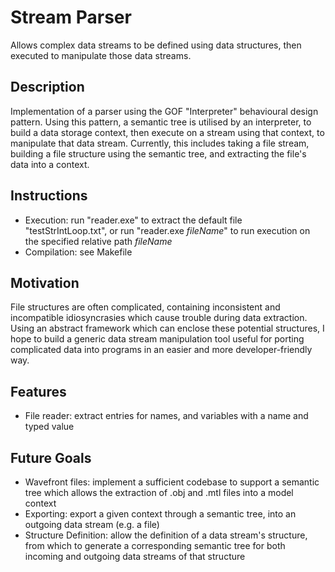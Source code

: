 # Stream Parser
Allows complex data streams to be defined using data structures, then executed to manipulate those data streams.

## Description
Implementation of a parser using the GOF "Interpreter" behavioural design pattern. Using this pattern, a semantic tree is utilised by an interpreter, to build a data storage context, then execute on a stream using that context, to manipulate that data stream. Currently, this includes taking a file stream, building a file structure using the semantic tree, and extracting the file's data into a context.

## Instructions
- Execution: run "reader.exe" to extract the default file "testStrIntLoop.txt", or run "reader.exe *fileName*" to run execution on the specified relative path *fileName*
- Compilation: see Makefile

## Motivation
File structures are often complicated, containing inconsistent and incompatible idiosyncrasies which cause trouble during data extraction. Using an abstract framework which can enclose these potential structures, I hope to build a generic data stream manipulation tool useful for porting complicated data into programs in an easier and more developer-friendly way.

## Features
- File reader: extract entries for names, and variables with a name and typed value

## Future Goals
- Wavefront files: implement a sufficient codebase to support a semantic tree which allows the extraction of .obj and .mtl files into a model context
- Exporting: export a given context through a semantic tree, into an outgoing data stream (e.g. a file)
- Structure Definition: allow the definition of a data stream's structure, from which to generate a corresponding semantic tree for both incoming and outgoing data streams of that structure